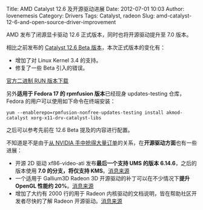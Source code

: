 Title: AMD Catalyst 12.6 及开源驱动进展
Date: 2012-07-01 10:03
Author: lovenemesis
Category: Drivers
Tags: Catalyst, radeon
Slug: amd-catalyst-12-6-and-open-source-driver-improvement

AMD 发布了闭源显卡驱动 12.6 正式版本，同时也将开源驱动提升至 7.0 版本。

相比之前发布的 [Catalyst 12.6 Beta
版本](http://linuxtoy.org/archives/amd-catalyst-12-6-beta.html)，本次正式版本的变化有：

-   增加了对 Linux Kernel 3.4 的支持。
-   修复了一些 Beta 引入的错误。

[官方二进制 RUN
版本下载](http://www2.ati.com/drivers/linux/amd-driver-installer-12-6-x86.x86_64.run)

另外**适用于 Fedora 17 的 rpmfusion 版本**已经现身 updates-testing
仓库，Fedora 的用户可以使用如下命令在终端安装：

`yum --enablerepo=rpmfusion-nonfree-updates-testing install akmod-catalyst xorg-x11-drv-catalyst-libs`

之后可以参考先前在 12.6 Beta 提及的内容进行配置。

不知道是不是由于[从 NVIDIA
手中抢得大量订单](http://linuxtoy.org/archives/briefing-microsoft-canonical-nvidia.html)的关系，在**开源驱动方面**也有一些进展：

-   开源 2D 驱动 xf86-video-ati 发布**最后一个支持 UMS 的版本
    6.14.6**，之后的版本使用 **7.0 的分支，将仅支持
    KMS**。[消息来源](http://www.phoronix.com/scan.php?page=news_item&px=MTEyOTg)
-   一个适用于 Gallium3D Radeon 3D 开源驱动的补丁可以在不少情况下**提升
    OpenGL 性能约
    20%**。[消息来源](http://www.phoronix.com/vr.php?view=17560)
-   增加了大约有 2000 行的用于 Radeon
    内核驱动的文档说明，皆在帮助社区开发者尽快的了解 Radeon
    开源驱动。[消息来源](http://www.phoronix.com/scan.php?page=news_item&px=MTEzMDE)


